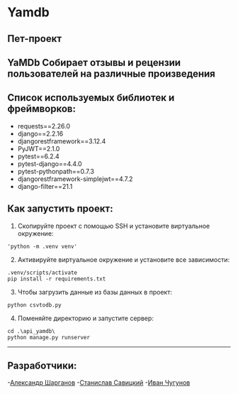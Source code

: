 # Yamdb
## Пет-проект
YaMDb Собирает отзывы и рецензии пользователей на различные произведения
---
## Список используемых библиотек и фреймворков:
* requests==2.26.0
* django==2.2.16
* djangorestframework==3.12.4
* PyJWT==2.1.0
* pytest==6.2.4
* pytest-django==4.4.0
* pytest-pythonpath==0.7.3
* djangorestframework-simplejwt==4.7.2
* django-filter==21.1
## Как запустить проект:
1. Скопируйте проект с помощью SSH и установите виртуальное окружение:
```
'python -m .venv venv'
```
2. Активируйте виртуальное окружение и установите все зависимости:
```
.venv/scripts/activate
pip install -r requirements.txt
```
3. Чтобы загрузить данные из базы данных в проект:
```
python csvtodb.py
```
4. Поменяйте директорию и запустите сервер:
```
cd .\api_yamdb\
python manage.py runserver
```
---
## Разработчики:
-[Александр Шарганов](https://github.com/AlexandrSharganov)
-[Станислав Савицкий](https://github.com/fifififanfanfan)
-[Иван Чугунов](https://github.com/fifififanfanfan)
